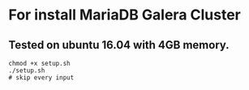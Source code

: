 # For install MariaDB Galera Cluster
## Tested on ubuntu 16.04 with 4GB memory.

```
chmod +x setup.sh
./setup.sh 
# skip every input 
```
